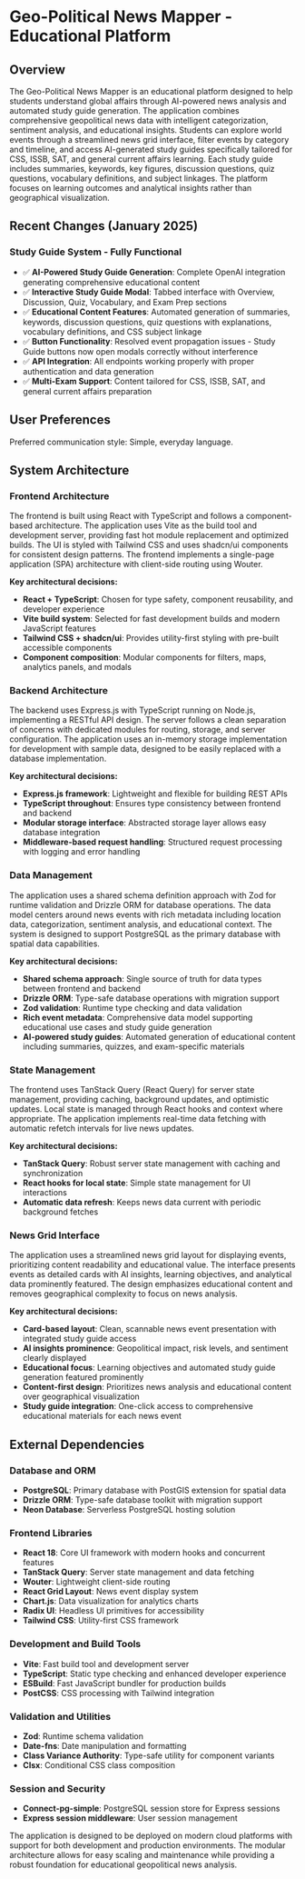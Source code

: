 # Geo-Political News Mapper - Educational Platform

## Overview

The Geo-Political News Mapper is an educational platform designed to help students understand global affairs through AI-powered news analysis and automated study guide generation. The application combines comprehensive geopolitical news data with intelligent categorization, sentiment analysis, and educational insights. Students can explore world events through a streamlined news grid interface, filter events by category and timeline, and access AI-generated study guides specifically tailored for CSS, ISSB, SAT, and general current affairs learning. Each study guide includes summaries, keywords, key figures, discussion questions, quiz questions, vocabulary definitions, and subject linkages. The platform focuses on learning outcomes and analytical insights rather than geographical visualization.

## Recent Changes (January 2025)

### Study Guide System - Fully Functional
- ✅ **AI-Powered Study Guide Generation**: Complete OpenAI integration generating comprehensive educational content
- ✅ **Interactive Study Guide Modal**: Tabbed interface with Overview, Discussion, Quiz, Vocabulary, and Exam Prep sections
- ✅ **Educational Content Features**: Automated generation of summaries, keywords, discussion questions, quiz questions with explanations, vocabulary definitions, and CSS subject linkage
- ✅ **Button Functionality**: Resolved event propagation issues - Study Guide buttons now open modals correctly without interference
- ✅ **API Integration**: All endpoints working properly with proper authentication and data generation
- ✅ **Multi-Exam Support**: Content tailored for CSS, ISSB, SAT, and general current affairs preparation

## User Preferences

Preferred communication style: Simple, everyday language.

## System Architecture

### Frontend Architecture
The frontend is built using React with TypeScript and follows a component-based architecture. The application uses Vite as the build tool and development server, providing fast hot module replacement and optimized builds. The UI is styled with Tailwind CSS and uses shadcn/ui components for consistent design patterns. The frontend implements a single-page application (SPA) architecture with client-side routing using Wouter.

**Key architectural decisions:**
- **React + TypeScript**: Chosen for type safety, component reusability, and developer experience
- **Vite build system**: Selected for fast development builds and modern JavaScript features
- **Tailwind CSS + shadcn/ui**: Provides utility-first styling with pre-built accessible components
- **Component composition**: Modular components for filters, maps, analytics panels, and modals

### Backend Architecture
The backend uses Express.js with TypeScript running on Node.js, implementing a RESTful API design. The server follows a clean separation of concerns with dedicated modules for routing, storage, and server configuration. The application uses an in-memory storage implementation for development with sample data, designed to be easily replaced with a database implementation.

**Key architectural decisions:**
- **Express.js framework**: Lightweight and flexible for building REST APIs
- **TypeScript throughout**: Ensures type consistency between frontend and backend
- **Modular storage interface**: Abstracted storage layer allows easy database integration
- **Middleware-based request handling**: Structured request processing with logging and error handling

### Data Management
The application uses a shared schema definition approach with Zod for runtime validation and Drizzle ORM for database operations. The data model centers around news events with rich metadata including location data, categorization, sentiment analysis, and educational context. The system is designed to support PostgreSQL as the primary database with spatial data capabilities.

**Key architectural decisions:**
- **Shared schema approach**: Single source of truth for data types between frontend and backend
- **Drizzle ORM**: Type-safe database operations with migration support
- **Zod validation**: Runtime type checking and data validation
- **Rich event metadata**: Comprehensive data model supporting educational use cases and study guide generation
- **AI-powered study guides**: Automated generation of educational content including summaries, quizzes, and exam-specific materials

### State Management
The frontend uses TanStack Query (React Query) for server state management, providing caching, background updates, and optimistic updates. Local state is managed through React hooks and context where appropriate. The application implements real-time data fetching with automatic refetch intervals for live news updates.

**Key architectural decisions:**
- **TanStack Query**: Robust server state management with caching and synchronization
- **React hooks for local state**: Simple state management for UI interactions
- **Automatic data refresh**: Keeps news data current with periodic background fetches

### News Grid Interface
The application uses a streamlined news grid layout for displaying events, prioritizing content readability and educational value. The interface presents events as detailed cards with AI insights, learning objectives, and analytical data prominently featured. The design emphasizes educational content and removes geographical complexity to focus on news analysis.

**Key architectural decisions:**
- **Card-based layout**: Clean, scannable news event presentation with integrated study guide access
- **AI insights prominence**: Geopolitical impact, risk levels, and sentiment clearly displayed
- **Educational focus**: Learning objectives and automated study guide generation featured prominently
- **Content-first design**: Prioritizes news analysis and educational content over geographical visualization
- **Study guide integration**: One-click access to comprehensive educational materials for each news event

## External Dependencies

### Database and ORM
- **PostgreSQL**: Primary database with PostGIS extension for spatial data
- **Drizzle ORM**: Type-safe database toolkit with migration support
- **Neon Database**: Serverless PostgreSQL hosting solution

### Frontend Libraries
- **React 18**: Core UI framework with modern hooks and concurrent features
- **TanStack Query**: Server state management and data fetching
- **Wouter**: Lightweight client-side routing
- **React Grid Layout**: News event display system
- **Chart.js**: Data visualization for analytics charts
- **Radix UI**: Headless UI primitives for accessibility
- **Tailwind CSS**: Utility-first CSS framework

### Development and Build Tools
- **Vite**: Fast build tool and development server
- **TypeScript**: Static type checking and enhanced developer experience
- **ESBuild**: Fast JavaScript bundler for production builds
- **PostCSS**: CSS processing with Tailwind integration

### Validation and Utilities
- **Zod**: Runtime schema validation
- **Date-fns**: Date manipulation and formatting
- **Class Variance Authority**: Type-safe utility for component variants
- **Clsx**: Conditional CSS class composition

### Session and Security
- **Connect-pg-simple**: PostgreSQL session store for Express sessions
- **Express session middleware**: User session management

The application is designed to be deployed on modern cloud platforms with support for both development and production environments. The modular architecture allows for easy scaling and maintenance while providing a robust foundation for educational geopolitical news analysis.